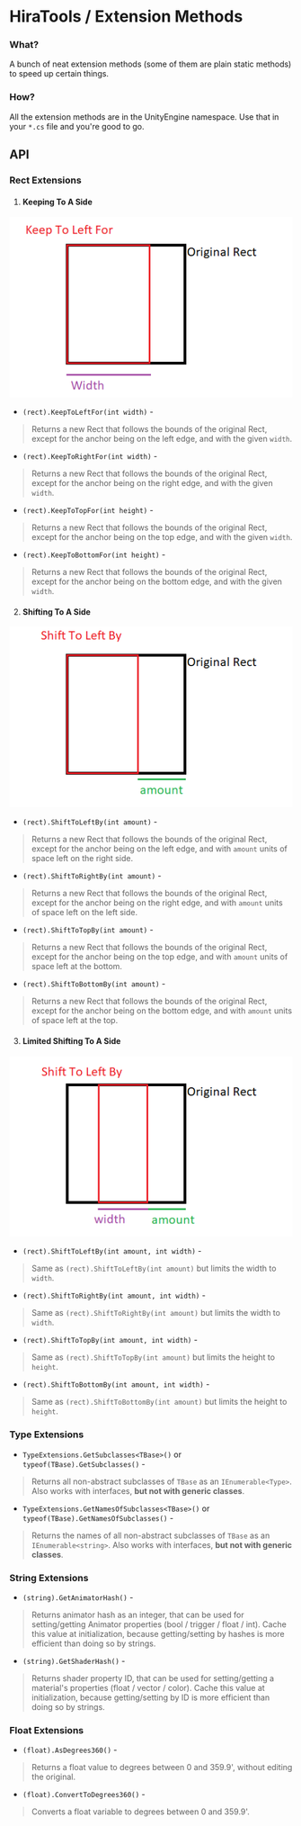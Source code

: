 ﻿# HiraTools / Extension Methods

### What?

A bunch of neat extension methods (some of them are plain static methods) to speed up certain things.
 
### How?

All the extension methods are in the UnityEngine namespace. Use that in your `*.cs` file and you're good to go.
 
## API

### Rect Extensions

 1. #### Keeping To A Side
 
 ![IMAGEPLACEHOLDER - KEEP](.images/keep.png)
 
 - ``(rect).KeepToLeftFor(int width)`` - 
 > Returns a new Rect that follows the bounds of the original Rect, except for the anchor being on the left edge, and with the given ``width``.
 - ``(rect).KeepToRightFor(int width)`` - 
 > Returns a new Rect that follows the bounds of the original Rect, except for the anchor being on the right edge, and with the given ``width``.
 - ``(rect).KeepToTopFor(int height)`` - 
 > Returns a new Rect that follows the bounds of the original Rect, except for the anchor being on the top edge, and with the given ``width``.
 - ``(rect).KeepToBottomFor(int height)`` - 
 > Returns a new Rect that follows the bounds of the original Rect, except for the anchor being on the bottom edge, and with the given ``width``.
 
 2. #### Shifting To A Side
 
 ![IMAGEPLACEHOLDER - KEEP](.images/shift.png)
 
 - ``(rect).ShiftToLeftBy(int amount)`` - 
 > Returns a new Rect that follows the bounds of the original Rect, except for the anchor being on the left edge, and with `amount` units of space left on the right side.
 - ``(rect).ShiftToRightBy(int amount)`` - 
 > Returns a new Rect that follows the bounds of the original Rect, except for the anchor being on the right edge, and with `amount` units of space left on the left side.
 - ``(rect).ShiftToTopBy(int amount)`` - 
 > Returns a new Rect that follows the bounds of the original Rect, except for the anchor being on the top edge, and with `amount` units of space left at the bottom.
 - ``(rect).ShiftToBottomBy(int amount)`` - 
 > Returns a new Rect that follows the bounds of the original Rect, except for the anchor being on the bottom edge, and with `amount` units of space left at the top.
 
 3. #### Limited Shifting To A Side
 
 ![IMAGEPLACEHOLDER - KEEP](.images/lshift.png)
 
 - ``(rect).ShiftToLeftBy(int amount, int width)`` - 
 > Same as ``(rect).ShiftToLeftBy(int amount)`` but limits the width to ``width``.
 - ``(rect).ShiftToRightBy(int amount, int width)`` - 
 > Same as ``(rect).ShiftToRightBy(int amount)`` but limits the width to ``width``.
 - ``(rect).ShiftToTopBy(int amount, int width)`` - 
 > Same as ``(rect).ShiftToTopBy(int amount)`` but limits the height to ``height``.
 - ``(rect).ShiftToBottomBy(int amount, int width)`` - 
 > Same as ``(rect).ShiftToBottomBy(int amount)`` but limits the height to ``height``.
 
### Type Extensions
 - ``TypeExtensions.GetSubclasses<TBase>()`` or ``typeof(TBase).GetSubclasses()`` - 
 > Returns all non-abstract subclasses of ``TBase`` as an ``IEnumerable<Type>``. Also works with interfaces, **but not with generic classes**.
 - ``TypeExtensions.GetNamesOfSubclasses<TBase>()`` or ``typeof(TBase).GetNamesOfSubclasses()`` - 
 > Returns the names of all non-abstract subclasses of ``TBase`` as an ``IEnumerable<string>``. Also works with interfaces, **but not with generic classes**.
 
### String Extensions
 - ``(string).GetAnimatorHash()`` - 
 > Returns animator hash as an integer, that can be used for setting/getting Animator properties (bool / trigger / float / int). Cache this value at initialization, because getting/setting by hashes is more efficient than doing so by strings.
 - ``(string).GetShaderHash()`` - 
 > Returns shader property ID, that can be used for setting/getting a material's properties (float / vector / color). Cache this value at initialization, because getting/setting by ID is more efficient than doing so by strings.

### Float Extensions
 - ``(float).AsDegrees360()`` -
 > Returns a float value to degrees between 0 and 359.9', without editing the original.
 - ``(float).ConvertToDegrees360()`` -
 > Converts a float variable to degrees between 0 and 359.9'.